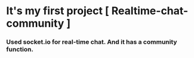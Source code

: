 # It's my first project [ Realtime-chat-community ]

### Used socket.io for real-time chat. And it has a community function.
